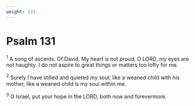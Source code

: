 ```yaml
---
weight: 131
---
```


# Psalm 131

<sup>1</sup> A song of ascents. Of David. My heart is not proud, O LORD, my eyes are not haughty. I do not aspire to great things or matters too lofty for me. 

<sup>2</sup> Surely I have stilled and quieted my soul; like a weaned child with his mother, like a weaned child is my soul within me. 

<sup>3</sup> O Israel, put your hope in the LORD, both now and forevermore. 


